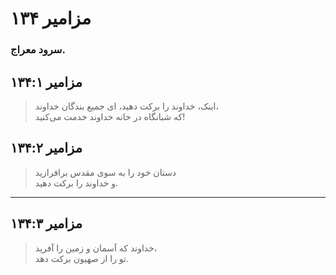 # مزامیر ۱۳۴

### سرود معراج.

## مزامیر ۱۳۴:۱

> اینک، خداوند را برکت دهید، ای جمیع بندگان خداوند،  
> که شبانگاه در خانه خداوند خدمت می‌کنید!

## مزامیر ۱۳۴:۲

> دستان خود را به سوی مقدس برافرازید  
> و خداوند را برکت دهید.

---

## مزامیر ۱۳۴:۳

> خداوند که آسمان و زمین را آفرید،  
> تو را از صهیون برکت دهد.
